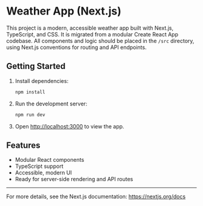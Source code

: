 # Weather App (Next.js)

This project is a modern, accessible weather app built with Next.js, TypeScript, and CSS. It is migrated from a modular Create React App codebase. All components and logic should be placed in the `/src` directory, using Next.js conventions for routing and API endpoints.

## Getting Started

1. Install dependencies:
   ```bash
   npm install
   ```
2. Run the development server:
   ```bash
   npm run dev
   ```
3. Open [http://localhost:3000](http://localhost:3000) to view the app.

## Features
- Modular React components
- TypeScript support
- Accessible, modern UI
- Ready for server-side rendering and API routes

---

For more details, see the Next.js documentation: https://nextjs.org/docs
